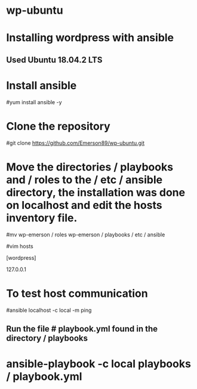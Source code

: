 
# wp-ubuntu

# Installing wordpress with ansible

## Used Ubuntu 18.04.2 LTS ##

# Install ansible

#yum install ansible -y

# Clone the repository

#git clone https://github.com/Emerson89/wp-ubuntu.git

# Move the directories / playbooks and / roles to the / etc / ansible directory, the installation was done on localhost and edit the hosts inventory file.

#mv wp-emerson / roles wp-emerson / playbooks / etc / ansible

#vim hosts

[wordpress]

127.0.0.1

# To test host communication

#ansible localhost -c local -m ping

## Run the file # playbook.yml found in the directory / playbooks

# ansible-playbook -c local playbooks / playbook.yml
